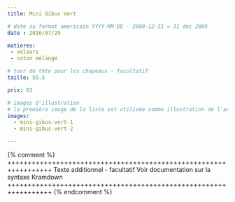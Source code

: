 ```yaml
---
title: Mini Gibus Vert

# date au format americain YYYY-MM-DD - 2009-12-31 = 31 dec 2009
date : 2016/07/29

matieres:
 - velours
 - coton mélangé

# tour de tête pour les chapeaux - facultatif
taille: 55.5

prix: 63

# images d'illustration
# la première image de la liste est utilisée comme illustration de l'article dans les pages de listing.
images:
  - mini-gibus-vert-1
  - mini-gibus-vert-2

---
```

{% comment %} +++++++++++++++++++++++++++++++++++++++++++++++++++++++++++++++++
              Texte additionnel - facultatif
              Voir documentation sur la syntaxe Kramdown
+++++++++++++++++++++++++++++++++++++++++++++++++++++++++++++++++ {% endcomment %}
